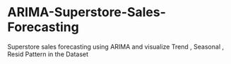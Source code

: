 # ARIMA-Superstore-Sales-Forecasting
 Superstore sales forecasting using ARIMA and visualize Trend , Seasonal , Resid Pattern in the Dataset
